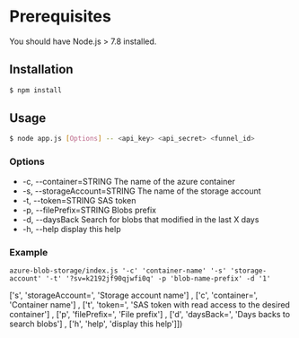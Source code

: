 # Prerequisites
You  should have Node.js > 7.8 installed.

## Installation
```sh
$ npm install
```

## Usage
 ```sh
$ node app.js [Options] -- <api_key> <api_secret> <funnel_id>
```

### Options
- -c, --container=STRING  The name of the azure container
- -s, --storageAccount=STRING   The name of the storage account
- -t, --token=STRING  SAS token
- -p, --filePrefix=STRING   Blobs prefix
- -d, --daysBack      Search for blobs that modified in the last X days
- -h, --help               display this help           

### Example
```
azure-blob-storage/index.js '-c' 'container-name' '-s' 'storage-account' '-t' '?sv=k2192jf90qjwfi0q' -p 'blob-name-prefix' -d '1'
```


['s', 'storageAccount=<STRING>', 'Storage account name']
    , ['c', 'container=<STRING>', 'Container name']
    , ['t', 'token=<STRING>', 'SAS token with read access to the desired container']
    , ['p', 'filePrefix=<STRING>', 'File prefix']
    , ['d', 'daysBack=<STRING>', 'Days backs to search blobs']
    , ['h', 'help', 'display this help']])